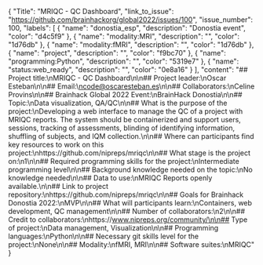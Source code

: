 {
  "Title": "MRIQC - QC Dashboard",
  "link_to_issue": "https://github.com/brainhackorg/global2022/issues/100",
  "issue_number": 100,
  "labels": [
    {
      "name": "donostia_esp",
      "description": "Donostia event",
      "color": "d4c5f9"
    },
    {
      "name": "modality:MRI",
      "description": "",
      "color": "1d76db"
    },
    {
      "name": "modality:fMRI",
      "description": "",
      "color": "1d76db"
    },
    {
      "name": "project",
      "description": "",
      "color": "f9bc70"
    },
    {
      "name": "programming:Python",
      "description": "",
      "color": "5319e7"
    },
    {
      "name": "status:web_ready",
      "description": "",
      "color": "0e8a16"
    }
  ],
  "content": "## Project title:\nMRIQC - QC Dashboard\n\n## Project leader:\nOscar Esteban\n\n## Email:\ncode@oscaresteban.es\n\n## Collaborators:\nCeline Provins\n\n## Brainhack Global 2022 Event:\nBrainHack Donostia\n\n## Topic:\nData visualization, QA/QC\n\n## What is the purpose of the project:\nDeveloping a web interface to manage the QC of a project with MRIQC reports. The system should be containerized and support users, sessions, tracking of assessments, blinding of identifying information, shuffling of subjects, and IQM collection.\n\n## Where can participants find key resources to work on this project:\nhttps://github.com/nipreps/mriqc\n\n## What stage is the project on:\n1\n\n## Required programming skills for the project:\nIntermediate programming level\n\n## Background knowledge needed  on the topic:\nNo knowledge needed\n\n## Data to use:\nMRIQC Reports openly available.\n\n## Link to project repository:\nhttps://github.com/nipreps/mriqc\n\n## Goals for Brainhack Donostia 2022:\nMVP\n\n## What will participants learn:\nContainers, web development, QC management\n\n## Number of collaborators:\n2\n\n## Credit to collaborators:\nhttps://www.nipreps.org/community/\n\n## Type of project:\nData management, Visualization\n\n## Programming languages:\nPython\n\n## Necessary git skills level for the project:\nNone\n\n## Modality:\nfMRI, MRI\n\n## Software suites:\nMRIQC"
}